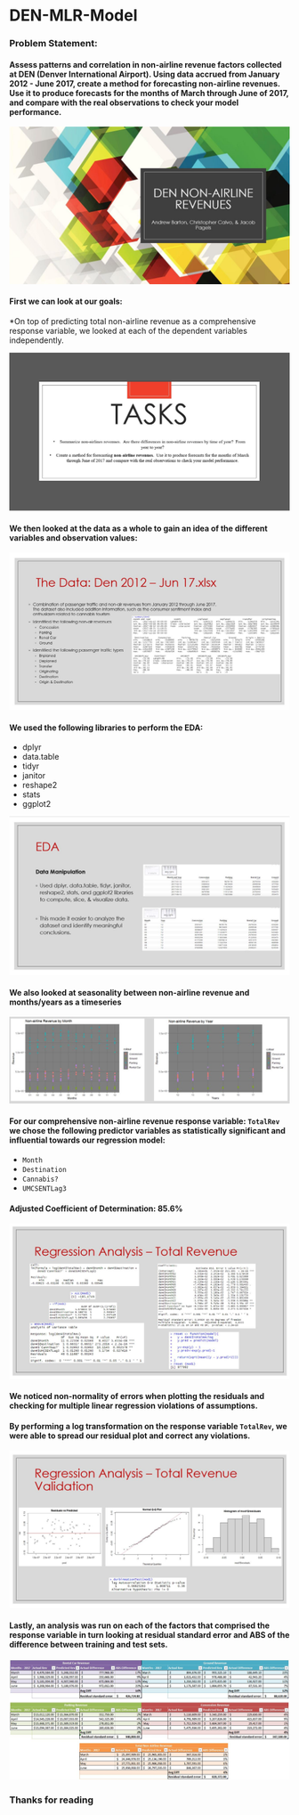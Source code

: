 # DEN-MLR-Model

### Problem Statement: 
#### Assess patterns and correlation in non-airline revenue factors collected at DEN (Denver International Airport). Using data accrued from January 2012 - June 2017, create a method for forecasting non-airline revenues. Use it to produce forecasts for the months of March through June of 2017, and compare with the real observations to check your model performance. 

![ScreenShot](https://github.com/Drev917/DEN-MLR-Model/blob/main/NonAirline%20Slides/NA%201.JPG)



#### First we can look at our goals:
*On top of predicting total non-airline revenue as a comprehensive response variable, we looked at each of the dependent variables independently.

![ScreenShot](https://github.com/Drev917/DEN-MLR-Model/blob/main/NonAirline%20Slides/NA%202.JPG)

#### We then looked at the data as a whole to gain an idea of the different variables and observation values:

![ScreenShot](https://github.com/Drev917/DEN-MLR-Model/blob/main/NonAirline%20Slides/NA%203.JPG)

#### We used the following libraries to perform the EDA: 
- dplyr
- data.table
- tidyr
- janitor
- reshape2
- stats
- ggplot2

![ScreenShot](https://github.com/Drev917/DEN-MLR-Model/blob/main/NonAirline%20Slides/NA%204.JPG)

#### We also looked at seasonality between non-airline revenue and months/years as a timeseries

![ScreenShot](https://github.com/Drev917/DEN-MLR-Model/blob/main/NonAirline%20Slides/NA%205.JPG)

#### For our comprehensive non-airline revenue response variable: `TotalRev` we chose the following predictor variables as statistically significant and influential towards our regression model:

- `Month`
- `Destination`
- `Cannabis?`
- `UMCSENTLag3`

#### Adjusted Coefficient of Determination: 85.6%

![ScreenShot](https://github.com/Drev917/DEN-MLR-Model/blob/main/NonAirline%20Slides/NA%206.JPG)

#### We noticed non-normality of errors when plotting the residuals and checking for multiple linear regression violations of assumptions.
#### By performing a log transformation on the response variable `TotalRev`, we were able to spread our residual plot and correct any violations.

![ScreenShot](https://github.com/Drev917/DEN-MLR-Model/blob/main/NonAirline%20Slides/NA%207.JPG)

#### Lastly, an analysis was run on each of the factors that comprised the response variable in turn looking at residual standard error and ABS of the difference between training and test sets.

![ScreenShot](https://github.com/Drev917/DEN-MLR-Model/blob/main/NonAirline%20Slides/NA%208.JPG)

### Thanks for reading
